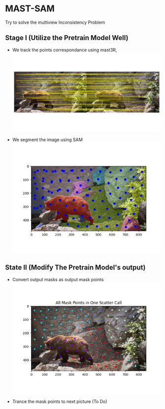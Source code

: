 # MAST-SAM 
Try to solve the multiview Inconsistency Problem

## Stage I (Utilize the Pretrain Model Well)
- We track the points correspondance using mast3R, 
![Correspondance of two adjancent picture](assets/correspondance.png)

- We segment the image using SAM
![AutoSegmentation](assets/rawSegmentation.png)

## State II (Modify The Pretrain Model's output)
- Convert output masks as output mask points
![Mask Point](assets/mask_point.png)

- Trance the mask points to next picture (To Do)